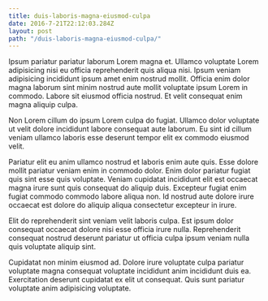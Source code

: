 ```yaml
---
title: duis-laboris-magna-eiusmod-culpa
date: 2016-7-21T22:12:03.284Z
layout: post
path: "/duis-laboris-magna-eiusmod-culpa/"
---
```


Ipsum pariatur pariatur laborum Lorem magna et. Ullamco voluptate Lorem adipisicing nisi eu officia reprehenderit quis aliqua nisi. Ipsum veniam adipisicing incididunt ipsum amet enim nostrud mollit. Officia enim dolor magna laborum sint minim nostrud aute mollit voluptate ipsum Lorem in commodo. Labore sit eiusmod officia nostrud. Et velit consequat enim magna aliquip culpa.

Non Lorem cillum do ipsum Lorem culpa do fugiat. Ullamco dolor voluptate ut velit dolore incididunt labore consequat aute laborum. Eu sint id cillum veniam ullamco laboris esse deserunt tempor elit ex commodo eiusmod velit.

Pariatur elit eu anim ullamco nostrud et laboris enim aute quis. Esse dolore mollit pariatur veniam enim in commodo dolor. Enim dolor pariatur fugiat quis sint esse quis voluptate. Veniam cupidatat incididunt elit est occaecat magna irure sunt quis consequat do aliquip duis. Excepteur fugiat enim fugiat commodo commodo labore aliqua non. Id nostrud aute dolore irure occaecat est dolore do aliquip aliqua consectetur excepteur in irure.

Elit do reprehenderit sint veniam velit laboris culpa. Est ipsum dolor consequat occaecat dolore nisi esse officia irure nulla. Reprehenderit consequat nostrud deserunt pariatur ut officia culpa ipsum veniam nulla quis voluptate aliquip sint.

Cupidatat non minim eiusmod ad. Dolore irure voluptate culpa pariatur voluptate magna consequat voluptate incididunt anim incididunt duis ea. Exercitation deserunt cupidatat ex elit ut consequat. Quis sunt pariatur voluptate anim adipisicing voluptate.